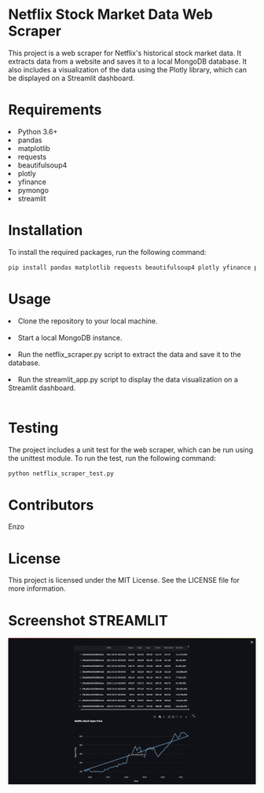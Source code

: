 # Netflix Stock Market Data Web Scraper



This project is a web scraper for Netflix's historical stock market data. It extracts data from a website and saves it to a local MongoDB database. It also includes a visualization of the data using the Plotly library, which can be displayed on a Streamlit dashboard.

# Requirements

<li>Python 3.6+ <br>
<li>pandas <br>
<li>matplotlib <br>
<li>requests <br>
<li>beautifulsoup4 <br>
<li>plotly <br>
<li>yfinance <br>
<li>pymongo <br>
<li>streamlit <br>

# Installation

To install the required packages, run the following command:

```python
pip install pandas matplotlib requests beautifulsoup4 plotly yfinance pymongo streamlit
```
# Usage

<li>Clone the repository to your local machine.</li><br>
<li>Start a local MongoDB instance.</li><br>
<li>Run the netflix_scraper.py script to extract the data and save it to the database.</li><br>
<li>Run the streamlit_app.py script to display the data visualization on a Streamlit dashboard. </li><br>

# Testing

The project includes a unit test for the web scraper, which can be run using the unittest module. To run the test, run the following command:

```python
python netflix_scraper_test.py
```

# Contributors

Enzo

# License

This project is licensed under the MIT License. See the LICENSE file for more information.

# Screenshot STREAMLIT

<img src="streamlit_screen.png" >
